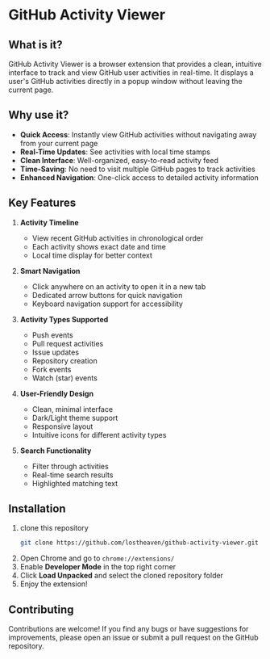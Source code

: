 # GitHub Activity Viewer

## What is it?
GitHub Activity Viewer is a browser extension that provides a clean, intuitive interface to track and view GitHub user activities in real-time. It displays a user's GitHub activities directly in a popup window without leaving the current page.

## Why use it?
- **Quick Access**: Instantly view GitHub activities without navigating away from your current page
- **Real-Time Updates**: See activities with local time stamps
- **Clean Interface**: Well-organized, easy-to-read activity feed
- **Time-Saving**: No need to visit multiple GitHub pages to track activities
- **Enhanced Navigation**: One-click access to detailed activity information

## Key Features
1. **Activity Timeline**
   - View recent GitHub activities in chronological order
   - Each activity shows exact date and time
   - Local time display for better context

2. **Smart Navigation**
   - Click anywhere on an activity to open it in a new tab
   - Dedicated arrow buttons for quick navigation
   - Keyboard navigation support for accessibility

3. **Activity Types Supported**
   - Push events
   - Pull request activities
   - Issue updates
   - Repository creation
   - Fork events
   - Watch (star) events

4. **User-Friendly Design**
   - Clean, minimal interface
   - Dark/Light theme support
   - Responsive layout
   - Intuitive icons for different activity types

5. **Search Functionality**
   - Filter through activities
   - Real-time search results
   - Highlighted matching text

## Installation
1. clone this repository
    ```bash
    git clone https://github.com/lostheaven/github-activity-viewer.git
    ```
2. Open Chrome and go to `chrome://extensions/`
3. Enable **Developer Mode** in the top right corner
4. Click **Load Unpacked** and select the cloned repository folder
5. Enjoy the extension!

## Contributing
Contributions are welcome! If you find any bugs or have suggestions for improvements, please open an issue or submit a pull request on the GitHub repository.
